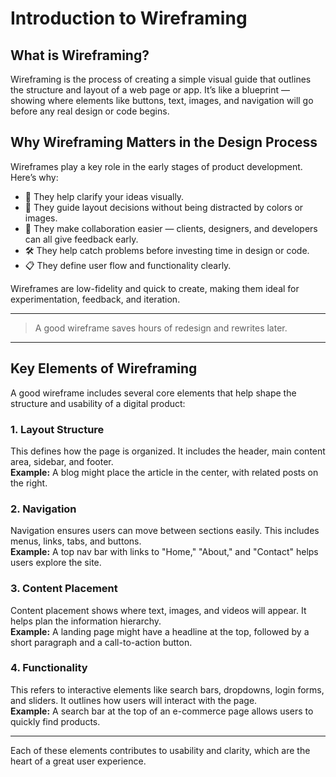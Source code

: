 # Introduction to Wireframing

## What is Wireframing?

Wireframing is the process of creating a simple visual guide that outlines the structure and layout of a web page or app. It’s like a blueprint — showing where elements like buttons, text, images, and navigation will go before any real design or code begins.

## Why Wireframing Matters in the Design Process

Wireframes play a key role in the early stages of product development. Here’s why:

- 🧠 They help clarify your ideas visually.
- 📐 They guide layout decisions without being distracted by colors or images.
- 👥 They make collaboration easier — clients, designers, and developers can all give feedback early.
- 🛠️ They help catch problems before investing time in design or code.
- 📋 They define user flow and functionality clearly.

Wireframes are low-fidelity and quick to create, making them ideal for experimentation, feedback, and iteration.

---

> A good wireframe saves hours of redesign and rewrites later.
---

## Key Elements of Wireframing

A good wireframe includes several core elements that help shape the structure and usability of a digital product:

### 1. Layout Structure

This defines how the page is organized. It includes the header, main content area, sidebar, and footer.  
**Example:** A blog might place the article in the center, with related posts on the right.

### 2. Navigation

Navigation ensures users can move between sections easily. This includes menus, links, tabs, and buttons.  
**Example:** A top nav bar with links to "Home," "About," and "Contact" helps users explore the site.

### 3. Content Placement

Content placement shows where text, images, and videos will appear. It helps plan the information hierarchy.  
**Example:** A landing page might have a headline at the top, followed by a short paragraph and a call-to-action button.

### 4. Functionality

This refers to interactive elements like search bars, dropdowns, login forms, and sliders. It outlines how users will interact with the page.  
**Example:** A search bar at the top of an e-commerce page allows users to quickly find products.

---

Each of these elements contributes to usability and clarity, which are the heart of a great user experience.
